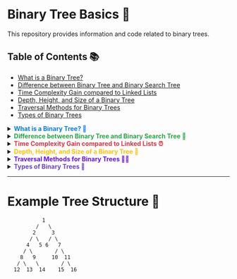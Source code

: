 # Binary Tree Basics 🌳

This repository provides information and code related to binary trees.

## Table of Contents 📚

- [What is a Binary Tree?](#what-is-a-binary-tree)
- [Difference between Binary Tree and Binary Search Tree](#difference-between-binary-tree-and-binary-search-tree)
- [Time Complexity Gain compared to Linked Lists](#time-complexity-gain-compared-to-linked-lists)
- [Depth, Height, and Size of a Binary Tree](#depth-height-and-size-of-a-binary-tree)
- [Traversal Methods for Binary Trees](#traversal-methods-for-binary-trees)
- [Types of Binary Trees](#types-of-binary-trees)

<details>
<summary><strong style="color:#007BFF;">What is a Binary Tree? 🌱</strong></summary>

A binary tree is a data structure consisting of nodes, where each node has at most two children referred to as the left child and the right child. These children are usually known as the left subtree and right subtree, respectively.

</details>

<details>
<summary><strong style="color:#28A745;">Difference between Binary Tree and Binary Search Tree 🌲</strong></summary>

While both are binary trees, a Binary Search Tree (BST) has an additional property. In a BST, the left subtree contains nodes with values less than the parent node, and the right subtree contains nodes with values greater than the parent node.

</details>

<details>
<summary><strong style="color:#DC3545;">Time Complexity Gain compared to Linked Lists ⏰</strong></summary>

Binary trees can offer significant improvements in terms of time complexity over linked lists for certain operations. For example, searching, inserting, and deleting elements in a balanced binary search tree can be performed in O(log n) time, whereas in a linked list, these operations typically take O(n) time.

</details>

<details>
<summary><strong style="color:#FFC107;">Depth, Height, and Size of a Binary Tree 📏</strong></summary>

- Depth: The depth of a node is the number of edges on the path from the root node to that particular node.
- Height: The height of a tree is the maximum depth of any node in the tree.
- Size: The size of a tree is the total number of nodes in the tree.

</details>

<details>
<summary><strong style="color:#6610F2;">Traversal Methods for Binary Trees 🚶‍♂️</strong></summary>

There are several ways to traverse a binary tree:

- Inorder Traversal
- Preorder Traversal
- Postorder Traversal
- Level Order Traversal

</details>

<details>
<summary><strong style="color:#6F42C1;">Types of Binary Trees 🌿</strong></summary>

### Complete Binary Tree 🌐

A binary tree is considered complete if all levels of the tree are completely filled except possibly for the last level, which is filled from left to right.

### Full Binary Tree 🌳

A binary tree is considered full if every node has either 0 or 2 children.

### Perfect Binary Tree 🌲

A binary tree is considered perfect if all of its levels are completely filled.

### Balanced Binary Tree ⚖️

A binary tree is considered balanced if the height of the left and right subtrees of every node differ by at most one.

</details>

---

# Example Tree Structure 🌱

               1
             /   \
            2     3
           / \   / \
          4   5 6   7
         / \       / \
        8   9     10  11
       / \   \       / \
      12  13  14    15  16
